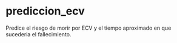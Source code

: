 # prediccion_ecv
Predice el riesgo de morir por ECV y el tiempo aproximado en que sucederia el fallecimiento.
